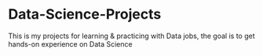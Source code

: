 # Data-Science-Projects
This is my projects for learning & practicing with Data jobs, the goal is to get hands-on experience on Data Science
